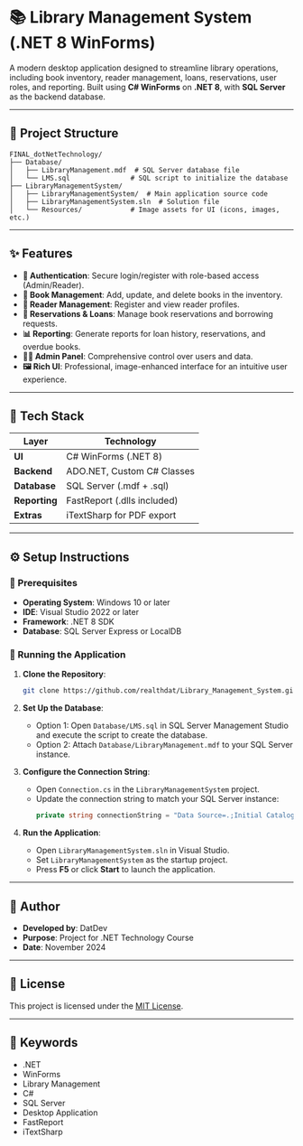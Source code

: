 # 📚 Library Management System (.NET 8 WinForms)

A modern desktop application designed to streamline library operations, including book inventory, reader management, loans, reservations, user roles, and reporting. Built using **C# WinForms** on **.NET 8**, with **SQL Server** as the backend database.

---

## 📁 Project Structure

```plaintext
FINAL_dotNetTechnology/
├── Database/
│   ├── LibraryManagement.mdf  # SQL Server database file
│   └── LMS.sql               # SQL script to initialize the database
├── LibraryManagementSystem/
│   ├── LibraryManagementSystem/  # Main application source code
│   ├── LibraryManagementSystem.sln  # Solution file
│   └── Resources/            # Image assets for UI (icons, images, etc.)
```

---

## ✨ Features

- **🔐 Authentication**: Secure login/register with role-based access (Admin/Reader).
- **📖 Book Management**: Add, update, and delete books in the inventory.
- **👤 Reader Management**: Register and view reader profiles.
- **📆 Reservations & Loans**: Manage book reservations and borrowing requests.
- **📊 Reporting**: Generate reports for loan history, reservations, and overdue books.
- **👨‍💼 Admin Panel**: Comprehensive control over users and data.
- **🖼️ Rich UI**: Professional, image-enhanced interface for an intuitive user experience.

---

## 🧱 Tech Stack

| Layer       | Technology                     |
|-------------|--------------------------------|
| **UI**      | C# WinForms (.NET 8)           |
| **Backend** | ADO.NET, Custom C# Classes     |
| **Database**| SQL Server (.mdf + .sql)       |
| **Reporting**| FastReport (.dlls included)   |
| **Extras**  | iTextSharp for PDF export      |

---

## ⚙️ Setup Instructions

### 🔧 Prerequisites
- **Operating System**: Windows 10 or later
- **IDE**: Visual Studio 2022 or later
- **Framework**: .NET 8 SDK
- **Database**: SQL Server Express or LocalDB

### 🚀 Running the Application

1. **Clone the Repository**:
   ```bash
   git clone https://github.com/realthdat/Library_Management_System.git
   ```

2. **Set Up the Database**:
   - Option 1: Open `Database/LMS.sql` in SQL Server Management Studio and execute the script to create the database.
   - Option 2: Attach `Database/LibraryManagement.mdf` to your SQL Server instance.

3. **Configure the Connection String**:
   - Open `Connection.cs` in the `LibraryManagementSystem` project.
   - Update the connection string to match your SQL Server instance:
     ```csharp
     private string connectionString = "Data Source=.;Initial Catalog=LibraryManagement;Integrated Security=True;";
     ```

4. **Run the Application**:
   - Open `LibraryManagementSystem.sln` in Visual Studio.
   - Set `LibraryManagementSystem` as the startup project.
   - Press **F5** or click **Start** to launch the application.

---

## 🪪 Author

- **Developed by**: DatDev
- **Purpose**: Project for .NET Technology Course
- **Date**: November 2024

---

## 📄 License

This project is licensed under the [MIT License](LICENSE).

---

## 🧠 Keywords

- .NET
- WinForms
- Library Management
- C#
- SQL Server
- Desktop Application
- FastReport
- iTextSharp
